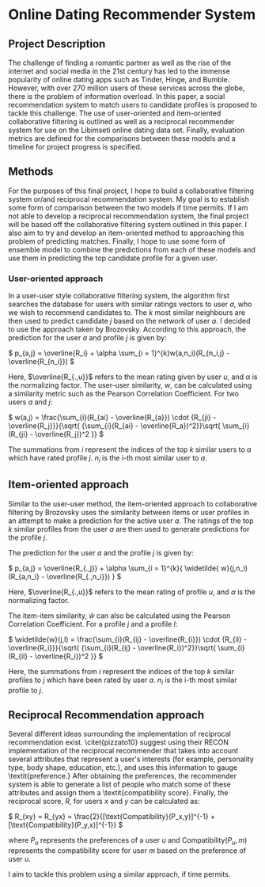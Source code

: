 # Online Dating Recommender System

## Project Description

The challenge of finding a romantic partner as well as the rise of the internet and social media in the 21st century has led to the immense popularity of online dating apps such as Tinder, Hinge, and Bumble. However, with over 270 million users of these services across the globe, there is the problem of information overload. In this paper, a social recommendation system to match users to candidate profiles is proposed to tackle this challenge. The use of user-oriented and item-oriented collaborative filtering is outlined as well as a reciprocal recommender system for use on the Libimseti online dating data set. Finally, evaluation metrics are defined for the comparisons between these models and a timeline for project progress is specified.

## Methods

For the purposes of this final project, I hope to build a collaborative filtering system or/and reciprocal recommendation system. My goal is to establish some form of comparison between the two models if time permits. If I am not able to develop a reciprocal recommendation system, the final project will be based off the collaborative filtering system outlined in this paper. I also aim to try and develop an item-oriented method to approaching this problem of predicting matches. Finally, I hope to use some form of ensemble model to combine the predictions from each of these models and use them in predicting the top candidate profile for a given user.

### User-oriented approach

In a user-user style collaborative filtering system, the algorithm first searches the database for users with similar ratings vectors to user $a$, who we wish to recommend candidates to. The $k$ most similar neighbours are then used to predict candidate $j$ based on the network of user $a$. I decided to use the approach taken by Brozovsky. According to this approach, the prediction for the user $a$ and profile $j$ is given by:
    
$
p_{a,j} = \overline{R_i} + \alpha \sum_{i = 1}^{k}w(a,n_i)(R_{n_i,j} - \overline{R_{n_i}}) 
$

Here, $\overline{R_{.,u}}$ refers to the mean rating given by user $u$, and $\alpha$ is the normalizing factor. The user-user similarity, $w$, can be calculated using a similarity metric such as the Pearson Correlation Coefficient. For two users $a$ and $j$:

$
w(a,j) = \frac{\sum_{i}(R_{ai} - \overline{R_{a}}) \cdot {R_{ji} - \overline{R_j}}}{\sqrt{  {\sum_{i}(R_{ai} - \overline{R_a})^2}}\sqrt{       \sum_{i}(R_{ji} - \overline{R_j})^2      }}
$


The summations from $i$ represent the indices of the top $k$ similar users to $a$ which have rated profile $j$. $n_i$ is the i-th most similar user to $a$. 

## Item-oriented approach

Similar to the user-user method, the item-oriented approach to collaborative filtering by Brozovsky uses the similarity between items or user profiles in an attempt to make a prediction for the active user $a$. The ratings of the top $k$ similar profiles from the user $a$ are then used to generate predictions for the profile $j$.

The prediction for the user $a$ and the profile $j$ is given by:

    
$
p_{a,j} = \overline{R_{.,j}} + \alpha \sum_{i = 1}^{k}{ \widetilde{ w}(j,n_i)(R_{a,n_i} - \overline{R_{.,n_i}}) }
$

Here, $\overline{R_{.,u}}$ refers to the mean rating of profile $u$, and $\alpha$ is the normalizing factor.

The item-item similarity, $\widetilde{w}$ can also be calculated using the Pearson Correlation Coefficient. For a profile $j$ and a profile $l$:


$
\widetilde{w}(j,l) = \frac{\sum_{i}(R_{ij} - \overline{R_{i}}) \cdot {R_{il} - \overline{R_i}}}{\sqrt{  {\sum_{i}(R_{ij} - \overline{R_i})^2}}\sqrt{       \sum_{i}(R_{il} - \overline{R_i})^2      }}
$

Here, the summations from $i$ represent the indices of the top $k$ similar profiles to $j$ which have been rated by user $a$. $n_i$ is the i-th most similar profile to $j$. 


## Reciprocal Recommendation approach

Several different ideas surrounding the implementation of reciprocal recommendation exist. \citet{pizzato10} suggest using their RECON implementation of the reciprocal recommender that takes into account several attributes that represent a user's interests (for example, personality type, body shape, education, etc.), and uses this information to gauge \textit{preference.} After obtaining the preferences, the recommender system is able to generate a list of people who match some of these attributes and assign them a \textit{compatibility score}. Finally, the reciprocal score, $R$, for users $x$ and $y$ can be calculated as:


$
R_{xy} = R_{yx} = \frac{2}{[\text{Compatibility}(P_x,y)]^{-1} + [\text{Compatibility}(P_y,x)]^{-1}}
$   


where $P_u$ represents the preferences of a user $u$ and $\text{Compatibility}(P_u,m)$ represents the compatibility score for user $m$ based on the preference of user $u$.


I aim to tackle this problem using a similar approach, if time permits.


